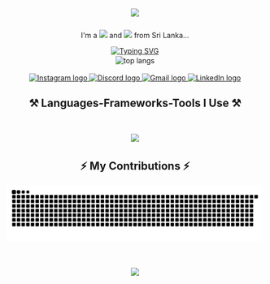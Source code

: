 
<h1 align="center">
    <img src="https://readme-typing-svg.herokuapp.com/?font=Righteous&size=35&center=true&vCenter=true&width=500&height=70&duration=4000&lines=Hi+There!+👋;+I'm+Dinakara+Ambepitiya!;" />
</h1>

<p align="center">
  I'm a <img src="https://img.shields.io/badge/Developer-purple?style=flat-square" /> and 
  <img src="https://img.shields.io/badge/Tech%20Enthusiastic-blue?style=flat-square" /> from Sri Lanka...
</p>
<div align="center">
 <a href="https://git.io/typing-svg"><img src="https://readme-typing-svg.demolab.com?font=Fira+Code&weight=900&size=18&pause=1000&color=54F73F&center=true&vCenter=true&width=550&lines=Currently+learning+DevOps+%26+Cloud+Technologies!" alt="Typing SVG" /></a>
</div>



<div align="center">
 <div align="center">
     <img width=325 align="center" src="https://github-readme-stats-salesp07.vercel.app/api/top-langs/?username=dinakaranadun&hide=HTML&langs_count=8&layout=compact&theme=react&border_radius=10&size_weight=0.5&count_weight=0.5&exclude_repo=github-readme-stats" alt="top langs" />
</div>
  

</br>

<div align="center">
  <a href="https://www.instagram.com/dina_ambe" target="_blank">
    <img src="https://img.shields.io/static/v1?message=Instagram&logo=instagram&label=&color=E4405F&logoColor=white&labelColor=&style=for-the-badge" height="35" alt="Instagram logo" />
  </a>
  <a href="https://discord.gg/users/692250039740792882" target="_blank">
    <img src="https://img.shields.io/static/v1?message=Discord&logo=discord&label=&color=7289DA&logoColor=white&labelColor=&style=for-the-badge" height="35" alt="Discord logo" />
  </a>
  <a href="mailto:dinakaranadun@gmail.com" target="_blank">
    <img src="https://img.shields.io/static/v1?message=Gmail&logo=gmail&label=&color=D14836&logoColor=white&labelColor=&style=for-the-badge" height="35" alt="Gmail logo" />
  </a>
  <a href="https://www.linkedin.com/in/dinakara-ambepitiya" target="_blank">
    <img src="https://img.shields.io/static/v1?message=LinkedIn&logo=linkedin&label=&color=0077B5&logoColor=white&labelColor=&style=for-the-badge" height="35" alt="LinkedIn logo" />
  </a>
</div>

<h2 align="center">⚒️ Languages-Frameworks-Tools I Use ⚒️</h2>
</br>
<p align="center">
    <a href="https://skill-icons-builder.vercel.app/">
      <img src="https://skillicons.dev/icons?i=html,css,javascript,php,java,laravel,react,materialui,tailwind,bootstrap,cs,ts,flutter,mysql,firebase,linux,github,git,postman,heroku,aws&center=true&perline=10" />
    </a>
 </p>
 

<h2 align="center">⚡ My Contributions ⚡</h2>
<div align="center">
  <img src="https://raw.githubusercontent.com/dinakaranadun/dinakaranadun/output/snake.svg" alt="Snake animation" />
</div>

<div>
 <h1 align="center">
    <img src="https://readme-typing-svg.herokuapp.com/?font=Righteous&size=35&center=true&vCenter=true&width=500&height=70&duration=4000&lines=Thank+You!;" />
</h1>
</div>


###
